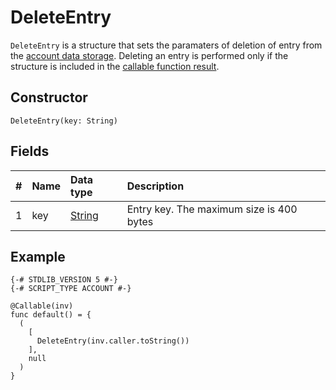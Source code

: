 # DeleteEntry

`DeleteEntry` is a structure that sets the paramaters of deletion of entry from the [account data storage](/en/blockchain/account/account-data-storage). Deleting an entry is performed only if the structure is included in the [callable function result](/en/ride/v5/functions/callable-function#invocation-result-2).

## Constructor

`DeleteEntry(key: String)`

## Fields

|   #   | Name | Data type | Description |
| :--- | :--- | :--- | :--- |
| 1 | key | [String](/en/ride/v5/data-types/string) | Entry key. The maximum size is 400 bytes |

## Example

```ride
{-# STDLIB_VERSION 5 #-}
{-# SCRIPT_TYPE ACCOUNT #-}
    
@Callable(inv)
func default() = {
  (
    [
      DeleteEntry(inv.caller.toString())
    ],
    null
  )
}
```
